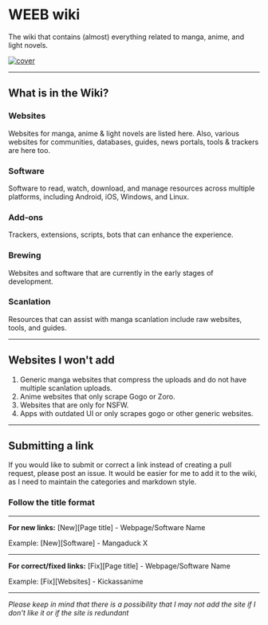 # WEEB wiki

The wiki that contains (almost) everything related to manga, anime, and light novels.

[![cover](https://raw.githubusercontent.com/anotherduckling/weebwiki/main/static/thumb/cover.png)](https://weeb.pages.dev/)
___
## What is in the Wiki?

### Websites
Websites for manga, anime & light novels are listed here. Also, various websites for communities, databases, guides, news portals, tools & trackers are here too.

### Software
Software to read, watch, download, and manage resources across multiple platforms, including Android, iOS, Windows, and Linux.

### Add-ons
Trackers, extensions, scripts, bots that can enhance the experience. 

### Brewing
 Websites and software that are currently in the early stages of development.

### Scanlation
Resources that can assist with manga scanlation include raw websites, tools, and guides.
___

## Websites I won't add
1. Generic manga websites that compress the uploads and do not have multiple scanlation uploads.
2. Anime websites that only scrape Gogo or Zoro.
3. Websites that are only for NSFW.
4. Apps with outdated UI or only scrapes gogo or other generic websites.

___

## Submitting a link
If you would like to submit or correct a link instead of creating a pull request, please post an issue. It would be easier for me to add it to the wiki, as I need to maintain the categories and markdown style.

### Follow the title format
___
**For new links:** [New][Page title] - Webpage/Software Name

Example: [New][Software] - Mangaduck X
___
**For correct/fixed links:** [Fix][Page title] - Webpage/Software Name

Example: [Fix][Websites] - Kickassanime
___

*Please keep in mind that there is a possibility that I may not add the site if I don't like it or if the site is redundant*